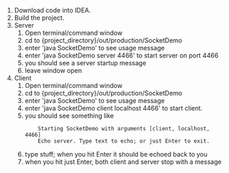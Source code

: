 <ol>
<li> Download code into IDEA.</li> 
<li> Build the project.</li>
<li> Server
   <ol>
   <li> Open terminal/command window</li>
   <li> cd to {project_directory}/out/production/SocketDemo</li>
   <li> enter 'java SocketDemo' to see usage message</li>
   <li> enter 'java SocketDemo server 4466' to start server on port 4466</li>
   <li> you should see a server startup message</li>
   <li> leave window open</li>
   </ol>
   </li>
<li> Client
   <ol>
   <li> Open terminal/command window</li>
   <li> cd to {project_directory}/out/production/SocketDemo</li>
   <li> enter 'java SocketDemo' to see usage message</li>
   <li> enter 'java SocketDemo client localhost 4466' to start client.</li>
   <li> you should see something like
     
        Starting SocketDemo with arguments [client, localhost, 4466]
        Echo server. Type text to echo; or just Enter to exit.
        
   <li> type stuff; when you hit Enter it should be echoed back to you</li>
   <li> when you hit just Enter, both client and server stop with a message</li>
   </ol>
</ol>
